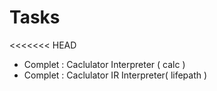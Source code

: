 # Tasks

<<<<<<< HEAD
<ul>
    <li>
        <span>Complet</span>
        <span>:</span>
        <span>Caclulator Interpreter ( calc )</span>
    </li>
    <li>
        <span>Complet</span>
        <span>:</span>
        <span>Caclulator IR Interpreter( lifepath )</span>
    </li>
</ul>
